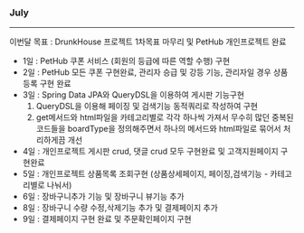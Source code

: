 ### July
---

이번달 목표 : DrunkHouse 프로젝트 1차목표 마무리 및 PetHub 개인프로젝트 완료

- 1일 : PetHub 쿠폰 서비스 (회원의 등급에 따른 역할 수행) 구현
- 2일 : PetHub 모든 쿠폰 구현완료, 관리자 승급 및 강등 기능, 관리자일 경우 상품등록 구현 완료
- 3일 : Spring Data JPA와 QueryDSL을 이용하여 게시판 기능구현
  1. QueryDSL을 이용해 페이징 및 검색기능 동적쿼리로 작성하여 구현
  2. get메서드와 html파일을 카테고리별로 각각 하나씩 가져서 무수히 많던 중복된 코드들을 boardType을 정의해주면서 하나의 메서드와 html파일로 묶어서 처리하게끔 개선
- 4일 : 개인프로젝트 게시판 crud, 댓글 crud 모두 구현완료 및 고객지원페이지 구현완료
- 5일 : 개인프로젝트 상품목록 조회구현 (상품상세페이지, 페이징,검색기능 - 카테고리별로 나눠서)
- 6일 : 장바구니추가 기능 및 장바구니 뷰기능 추가
- 8일 : 장바구니 수량 수정,삭제기능 추가 및 결제페이지 추가
- 9일 : 결제페이지 구현 완료 및 주문확인페이지 구현
